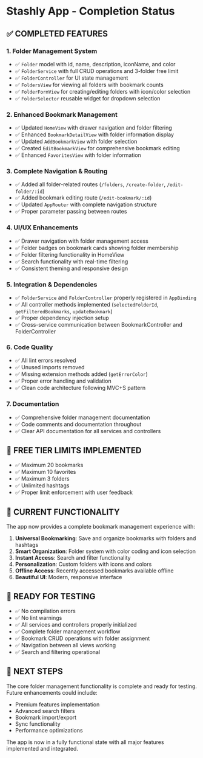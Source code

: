 # Stashly App - Completion Status

## ✅ COMPLETED FEATURES

### 1. **Folder Management System**

- ✅ `Folder` model with id, name, description, iconName, and color
- ✅ `FolderService` with full CRUD operations and 3-folder free limit
- ✅ `FolderController` for UI state management
- ✅ `FoldersView` for viewing all folders with bookmark counts
- ✅ `FolderFormView` for creating/editing folders with icon/color selection
- ✅ `FolderSelector` reusable widget for dropdown selection

### 2. **Enhanced Bookmark Management**

- ✅ Updated `HomeView` with drawer navigation and folder filtering
- ✅ Enhanced `BookmarkDetailView` with folder information display
- ✅ Updated `AddBookmarkView` with folder selection
- ✅ Created `EditBookmarkView` for comprehensive bookmark editing
- ✅ Enhanced `FavoritesView` with folder information

### 3. **Complete Navigation & Routing**

- ✅ Added all folder-related routes (`/folders`, `/create-folder`, `/edit-folder/:id`)
- ✅ Added bookmark editing route (`/edit-bookmark/:id`)
- ✅ Updated `AppRouter` with complete navigation structure
- ✅ Proper parameter passing between routes

### 4. **UI/UX Enhancements**

- ✅ Drawer navigation with folder management access
- ✅ Folder badges on bookmark cards showing folder membership
- ✅ Folder filtering functionality in HomeView
- ✅ Search functionality with real-time filtering
- ✅ Consistent theming and responsive design

### 5. **Integration & Dependencies**

- ✅ `FolderService` and `FolderController` properly registered in `AppBinding`
- ✅ All controller methods implemented (`selectedFolderId`, `getFilteredBookmarks`, `updateBookmark`)
- ✅ Proper dependency injection setup
- ✅ Cross-service communication between BookmarkController and FolderController

### 6. **Code Quality**

- ✅ All lint errors resolved
- ✅ Unused imports removed
- ✅ Missing extension methods added (`getErrorColor`)
- ✅ Proper error handling and validation
- ✅ Clean code architecture following MVC+S pattern

### 7. **Documentation**

- ✅ Comprehensive folder management documentation
- ✅ Code comments and documentation throughout
- ✅ Clear API documentation for all services and controllers

## 🎯 FREE TIER LIMITS IMPLEMENTED

- ✅ Maximum 20 bookmarks
- ✅ Maximum 10 favorites
- ✅ Maximum 3 folders
- ✅ Unlimited hashtags
- ✅ Proper limit enforcement with user feedback

## 🔄 CURRENT FUNCTIONALITY

The app now provides a complete bookmark management experience with:

1. **Universal Bookmarking**: Save and organize bookmarks with folders and hashtags
2. **Smart Organization**: Folder system with color coding and icon selection
3. **Instant Access**: Search and filter functionality
4. **Personalization**: Custom folders with icons and colors
5. **Offline Access**: Recently accessed bookmarks available offline
6. **Beautiful UI**: Modern, responsive interface

## 🚀 READY FOR TESTING

- ✅ No compilation errors
- ✅ No lint warnings
- ✅ All services and controllers properly initialized
- ✅ Complete folder management workflow
- ✅ Bookmark CRUD operations with folder assignment
- ✅ Navigation between all views working
- ✅ Search and filtering operational

## 📱 NEXT STEPS

The core folder management functionality is complete and ready for testing. Future enhancements could include:

- Premium features implementation
- Advanced search filters
- Bookmark import/export
- Sync functionality
- Performance optimizations

The app is now in a fully functional state with all major features implemented and integrated.
